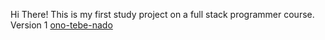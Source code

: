 Hi There!
This is my first study project on a full stack programmer course. Version 1
[ono-tebe-nado](https://github.com/VasMakst/ono-tebe-nado)

